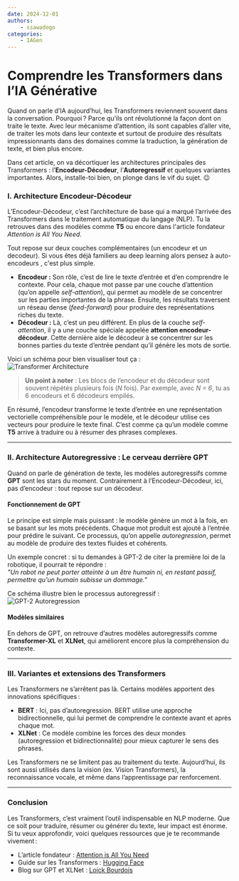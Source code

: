 ```yaml
---
date: 2024-12-01
authors:
    - ssawadogo
categories: 
    - IAGen
---
```

# Comprendre les Transformers dans l’IA Générative

Quand on parle d’IA aujourd’hui, les Transformers reviennent souvent dans la conversation. Pourquoi ? Parce qu’ils ont révolutionné la façon dont on traite le texte. Avec leur mécanisme d’attention, ils sont capables d’aller vite, de traiter les mots dans leur contexte et surtout de produire des résultats impressionnants dans des domaines comme la traduction, la génération de texte, et bien plus encore.

Dans cet article, on va décortiquer les architectures principales des Transformers : l’**Encodeur-Décodeur**, l’**Autoregressif** et quelques variantes importantes. Alors, installe-toi bien, on plonge dans le vif du sujet. 😉

<!-- more -->

### I. Architecture Encodeur-Décodeur

L’Encodeur-Décodeur, c’est l’architecture de base qui a marqué l’arrivée des Transformers dans le traitement automatique du langage (NLP). Tu la retrouves dans des modèles comme **T5** ou encore dans l'article fondateur *Attention is All You Need*.

Tout repose sur deux couches complémentaires (un encodeur  et un decodeur). Si vous êtes déjà familiers au deep learning alors pensez à auto-encodeurs , c'est plus simple.


- **Encodeur :** Son rôle, c’est de lire le texte d’entrée et d’en comprendre le contexte. Pour cela, chaque mot passe par une couche d’attention (qu’on appelle *self-attention*), qui permet au modèle de se concentrer sur les parties importantes de la phrase. Ensuite, les résultats traversent un réseau dense (*feed-forward*) pour produire des représentations riches du texte.  
- **Décodeur :** Là, c’est un peu différent. En plus de la couche *self-attention*, il y a une couche spéciale appelée **attention encodeur-décodeur**. Cette dernière aide le décodeur à se concentrer sur les bonnes parties du texte d’entrée pendant qu’il génère les mots de sortie.  

Voici un schéma pour bien visualiser tout ça :  
![Transformer Architecture](https://www.tensorflow.org/images/tutorials/transformer/transformer.png)  

> **Un point à noter** : Les blocs de l’encodeur et du décodeur sont souvent répétés plusieurs fois (*N* fois). Par exemple, avec *N = 6*, tu as 6 encodeurs et 6 décodeurs empilés.

En résumé, l’encodeur transforme le texte d’entrée en une représentation vectorielle compréhensible pour le modèle, et le décodeur utilise ces vecteurs pour produire le texte final. C’est comme ça qu’un modèle comme **T5** arrive à traduire ou à résumer des phrases complexes.

---

### II. Architecture Autoregressive : Le cerveau derrière GPT

Quand on parle de génération de texte, les modèles autoregressifs comme **GPT** sont les stars du moment. Contrairement à l’Encodeur-Décodeur, ici, pas d’encodeur : tout repose sur un décodeur.  

#### Fonctionnement de GPT
Le principe est simple mais puissant : le modèle génère un mot à la fois, en se basant sur les mots précédents. Chaque mot produit est ajouté à l’entrée pour prédire le suivant. Ce processus, qu’on appelle *autoregression*, permet au modèle de produire des textes fluides et cohérents.

Un exemple concret : si tu demandes à GPT-2 de citer la première loi de la robotique, il pourrait te répondre :  
*"Un robot ne peut porter atteinte à un être humain ni, en restant passif, permettre qu’un humain subisse un dommage."*

Ce schéma illustre bien le processus autoregressif :  
![GPT-2 Autoregression](https://jalammar.github.io/images/xlnet/gpt-2-autoregression-2.gif)  

#### Modèles similaires
En dehors de GPT, on retrouve d’autres modèles autoregressifs comme **Transformer-XL** et **XLNet**, qui améliorent encore plus la compréhension du contexte.

---

### III. Variantes et extensions des Transformers

Les Transformers ne s’arrêtent pas là. Certains modèles apportent des innovations spécifiques :
- **BERT** : Ici, pas d’autoregression. BERT utilise une approche bidirectionnelle, qui lui permet de comprendre le contexte avant et après chaque mot.
- **XLNet** : Ce modèle combine les forces des deux mondes (autoregression et bidirectionnalité) pour mieux capturer le sens des phrases.

Les Transformers ne se limitent pas au traitement du texte. Aujourd’hui, ils sont aussi utilisés dans la vision (ex. Vision Transformers), la reconnaissance vocale, et même dans l’apprentissage par renforcement.

---

### Conclusion

Les Transformers, c’est vraiment l’outil indispensable en NLP moderne. Que ce soit pour traduire, résumer ou générer du texte, leur impact est énorme. Si tu veux approfondir, voici quelques ressources que je te recommande vivement :

- L’article fondateur : [Attention is All You Need](https://arxiv.org/abs/1706.03762)  
- Guide sur les Transformers : [Hugging Face](https://huggingface.co/docs/transformers/en/model_doc/encoder-decoder)  
- Blog sur GPT et XLNet : [Loick Bourdois](https://lbourdois.github.io/blog/)  
